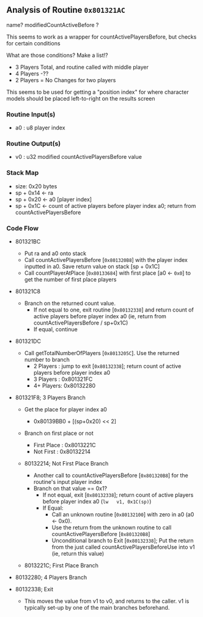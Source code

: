 ## Analysis of Routine `0x801321AC`
name? modifiedCountActiveBefore ?

This seems to work as a wrapper for countActivePlayersBefore, but checks for certain conditions

What are those conditions? Make a list!?
* 3 Players Total, and routine called with middle player
* 4 Players -??
* 2 Players = No Changes for two players

This seems to be used for getting a "position index" for where character models should be
placed left-to-right on the results screen

### Routine Input(s)
* a0 : u8 player index

### Routine Output(s)
* v0 : u32 modified countActivePlayersBefore value

### Stack Map
* size: 0x20 bytes
* sp + 0x14 <- ra
* sp + 0x20 <- a0 [player index]
* sp + 0x1C <- count of active players before player index a0; return from countActivePlayersBefore

### Code Flow
* 801321BC
  * Put ra and a0 onto stack
  * Call countActivePlayersBefore [`0x801320B8`] with the player index inputted in a0. Save return value on stack [sp + 0x1C]
  * Call countPlayerAtPlace [`0x80133684`] with first place [a0 <- `0x0`] to get the number of first place players
* 801321C8
  * Branch on the returned count value.
    * If not equal to one, exit routine [`0x80132338`] and return count of active players before player index a0 (ie, return from countActivePlayersBefore / sp+0x1C)
    * If equal, continue
* 801321DC
  * Call getTotalNumberOfPlayers [`0x8013205C`]. Use the returned number to branch
    * 2 Players : jump to exit [`0x80132338`]; return count of active players before player index a0
    * 3 Players : 0x801321FC
    * 4+ Players: 0x80132280
* 801321F8; 3 Players Branch
  * Get the place for player index a0
    * 0x80139BB0 + [(sp+0x20) << 2]
  * Branch on first place or not
    * First Place : 0x8013221C
    * Not First   : 0x80132214

  * 80132214; Not First Place Branch
    * Another call to countActivePlayersBefore [`0x801320B8`] for the routine's input player index
    * Branch on that value == 0x1?
      * If not equal, exit [`0x80132338`]; return count of active players before player index a0 (`lw   v1, 0x1C(sp)`)
      * If Equal:
        * Call an unknown routine [`0x80132100`] with zero in a0 (a0 <- 0x0).
        * Use the return from the unknown routine to call countActivePlayersBefore [`0x801320B8`]
        * Unconditional branch to Exit [`0x80132338`]; Put the return from the just called countActivePlayersBeforeUse into v1 (ie, return this value)

  * 8013221C; First Place Branch

* 80132280; 4 Players Branch

* 80132338; Exit
  * This moves the value from v1 to v0, and returns to the caller. v1 is typically set-up by one of the main branches beforehand.
